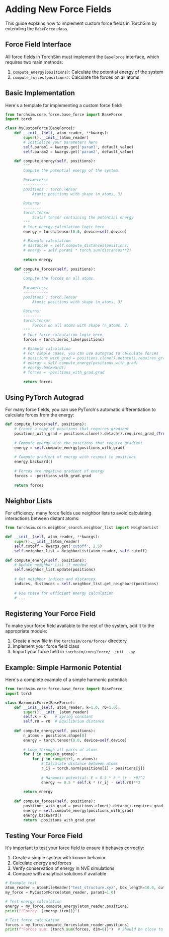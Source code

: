 # Adding New Force Fields

This guide explains how to implement custom force fields in TorchSim by extending the `BaseForce` class.

## Force Field Interface

All force fields in TorchSim must implement the `BaseForce` interface, which requires two main methods:

1. `compute_energy(positions)`: Calculate the potential energy of the system
2. `compute_forces(positions)`: Calculate the forces on all atoms

## Basic Implementation

Here's a template for implementing a custom force field:

```python
from torchsim.core.force.base_force import BaseForce
import torch

class MyCustomForce(BaseForce):
    def __init__(self, atom_reader, **kwargs):
        super().__init__(atom_reader)
        # Initialize your parameters here
        self.param1 = kwargs.get('param1', default_value)
        self.param2 = kwargs.get('param2', default_value)
        
    def compute_energy(self, positions):
        """
        Compute the potential energy of the system.
        
        Parameters:
        -----------
        positions : torch.Tensor
            Atomic positions with shape (n_atoms, 3)
            
        Returns:
        --------
        torch.Tensor
            Scalar tensor containing the potential energy
        """
        # Your energy calculation logic here
        energy = torch.tensor(0.0, device=self.device)
        
        # Example calculation
        # distances = self.compute_distances(positions)
        # energy = self.param1 * torch.sum(distances**2)
        
        return energy
        
    def compute_forces(self, positions):
        """
        Compute the forces on all atoms.
        
        Parameters:
        -----------
        positions : torch.Tensor
            Atomic positions with shape (n_atoms, 3)
            
        Returns:
        --------
        torch.Tensor
            Forces on all atoms with shape (n_atoms, 3)
        """
        # Your force calculation logic here
        forces = torch.zeros_like(positions)
        
        # Example calculation
        # For simple cases, you can use autograd to calculate forces
        # positions_with_grad = positions.clone().detach().requires_grad_(True)
        # energy = self.compute_energy(positions_with_grad)
        # energy.backward()
        # forces = -positions_with_grad.grad
        
        return forces
```

## Using PyTorch Autograd

For many force fields, you can use PyTorch's automatic differentiation to calculate forces from the energy:

```python
def compute_forces(self, positions):
    # Create a copy of positions that requires gradient
    positions_with_grad = positions.clone().detach().requires_grad_(True)
    
    # Compute energy with the positions that require gradient
    energy = self.compute_energy(positions_with_grad)
    
    # Compute gradient of energy with respect to positions
    energy.backward()
    
    # Forces are negative gradient of energy
    forces = -positions_with_grad.grad
    
    return forces
```

## Neighbor Lists

For efficiency, many force fields use neighbor lists to avoid calculating interactions between distant atoms:

```python
from torchsim.core.neighbor_search.neighbor_list import NeighborList

def __init__(self, atom_reader, **kwargs):
    super().__init__(atom_reader)
    self.cutoff = kwargs.get('cutoff', 2.5)
    self.neighbor_list = NeighborList(atom_reader, self.cutoff)
    
def compute_energy(self, positions):
    # Update neighbor list if needed
    self.neighbor_list.update(positions)
    
    # Get neighbor indices and distances
    indices, distances = self.neighbor_list.get_neighbors(positions)
    
    # Use these for efficient energy calculation
    # ...
```

## Registering Your Force Field

To make your force field available to the rest of the system, add it to the appropriate module:

1. Create a new file in the `torchsim/core/force/` directory
2. Implement your force field class
3. Import your force field in `torchsim/core/force/__init__.py`

## Example: Simple Harmonic Potential

Here's a complete example of a simple harmonic potential:

```python
from torchsim.core.force.base_force import BaseForce
import torch

class HarmonicForce(BaseForce):
    def __init__(self, atom_reader, k=1.0, r0=1.0):
        super().__init__(atom_reader)
        self.k = k    # Spring constant
        self.r0 = r0  # Equilibrium distance
        
    def compute_energy(self, positions):
        n_atoms = positions.shape[0]
        energy = torch.tensor(0.0, device=self.device)
        
        # Loop through all pairs of atoms
        for i in range(n_atoms):
            for j in range(i+1, n_atoms):
                # Calculate distance between atoms
                r_ij = torch.norm(positions[i] - positions[j])
                
                # Harmonic potential: E = 0.5 * k * (r - r0)^2
                energy += 0.5 * self.k * (r_ij - self.r0)**2
                
        return energy
        
    def compute_forces(self, positions):
        positions_with_grad = positions.clone().detach().requires_grad_(True)
        energy = self.compute_energy(positions_with_grad)
        energy.backward()
        return -positions_with_grad.grad
```

## Testing Your Force Field

It's important to test your force field to ensure it behaves correctly:

1. Create a simple system with known behavior
2. Calculate energy and forces
3. Verify conservation of energy in NVE simulations
4. Compare with analytical solutions if available

```python
# Example test
atom_reader = AtomFileReader("test_structure.xyz", box_length=10.0, cutoff=2.5)
my_force = MyCustomForce(atom_reader, param1=1.0)

# Test energy calculation
energy = my_force.compute_energy(atom_reader.positions)
print(f"Energy: {energy.item()}")

# Test force calculation
forces = my_force.compute_forces(atom_reader.positions)
print(f"Forces sum: {torch.sum(forces, dim=0)}")  # Should be close to zero
``` 